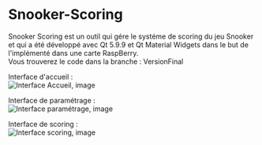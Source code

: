 # Snooker-Scoring
Snooker Scoring est un outil qui gére le systéme de scoring du jeu Snooker et qui a été développé avec Qt 5.9.9 et Qt Material Widgets dans le but de l'implémenté dans une carte RaspBerry.  
Vous trouverez le code dans la branche : VersionFinal

Interface d'accueil :  
![Interface Accueil, image](https://i.imgur.com/pyBHL4m.png)  

Interface de paramétrage :  
![Interface paramétrage, image](https://i.imgur.com/Cnu0WbJ.png)

Interface de scoring :  
![Interface scoring, image](https://i.imgur.com/spyT57l.png)

